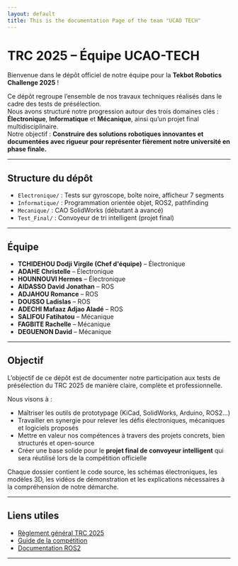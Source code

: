 ```yaml
---
layout: default
title: This is the documentation Page of the team "UCAO TECH"
---
```

# TRC 2025 – Équipe UCAO-TECH

Bienvenue dans le dépôt officiel de notre équipe pour la **Tekbot Robotics Challenge 2025** !

Ce dépôt regroupe l’ensemble de nos travaux techniques réalisés dans le cadre des tests de présélection.  
Nous avons structuré notre progression autour des trois domaines clés : **Électronique**, **Informatique** et **Mécanique**, ainsi qu’un projet final multidisciplinaire.  
Notre objectif : **Construire des solutions robotiques innovantes et documentées avec rigueur pour représenter fièrement notre université en phase finale.**

---

## Structure du dépôt

- `Electronique/` : Tests sur gyroscope, boîte noire, afficheur 7 segments
- `Informatique/` : Programmation orientée objet, ROS2, pathfinding
- `Mecanique/` : CAO SolidWorks (débutant à avancé)
- `Test_Final/` : Convoyeur de tri intelligent (projet final)


---

## Équipe

- **TCHIDEHOU Dodji Virgile (Chef d'équipe)** – Électronique
- **ADAHE Christelle** – Électronique
- **HOUNNOUVI Hermes** – Électronique
- **AIDASSO David Jonathan** – ROS
- **ADJAHOU Romance** – ROS
- **DOUSSO Ladislas** – ROS
- **ADECHI Mafaaz Adjao Aladé** – ROS
- **SALIFOU Fatihatou** – Mécanique
- **FAGBITE Rachelle** – Mécanique
- **DEGUENON David** – Mécanique

---

## Objectif

L’objectif de ce dépôt est de documenter notre participation aux tests de présélection du TRC 2025 de manière claire, complète et professionnelle.

Nous visons à :

- Maîtriser les outils de prototypage (KiCad, SolidWorks, Arduino, ROS2…)
- Travailler en synergie pour relever les défis électroniques, mécaniques et logiciels proposés
- Mettre en valeur nos compétences à travers des projets concrets, bien structurés et open-source
- Créer une base solide pour le **projet final de convoyeur intelligent** qui sera réutilisé lors de la compétition officielle

Chaque dossier contient le code source, les schémas électroniques, les modèles 3D, les vidéos de démonstration et les explications nécessaires à la compréhension de notre démarche.

---

## Liens utiles

- [Règlement général TRC 2025](lien)
- [Guide de la compétition](lien)
- [Documentation ROS2](https://docs.ros.org/en/humble/index.html)

---
